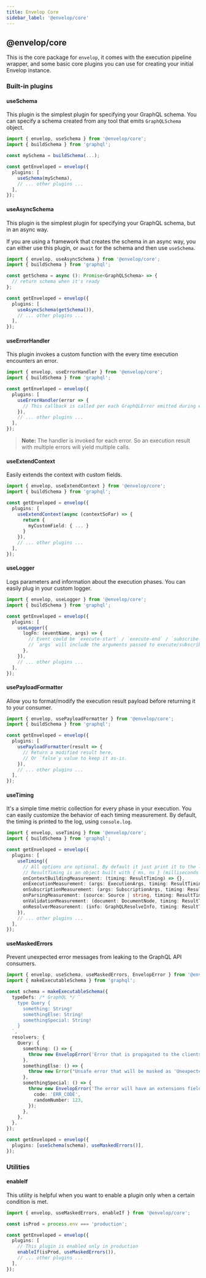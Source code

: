 ```yaml
---
title: Envelop Core
sidebar_label: '@envelop/core'
---
```


## @envelop/core

This is the core package for `envelop`, it comes with the execution pipeline wrapper, and some basic core plugins you can use for creating your initial Envelop instance.

### Built-in plugins

#### useSchema

This plugin is the simplest plugin for specifying your GraphQL schema. You can specify a schema created from any tool that emits `GraphQLSchema` object.

```ts
import { envelop, useSchema } from '@envelop/core';
import { buildSchema } from 'graphql';

const mySchema = buildSchema(...);

const getEnveloped = envelop({
  plugins: [
    useSchema(mySchema),
    // ... other plugins ...
  ],
});
```

#### useAsyncSchema

This plugin is the simplest plugin for specifying your GraphQL schema, but in an async way.

If you are using a framework that creates the schema in an async way, you can either use this plugin, or `await` for the schema and then use `useSchema`.

```ts
import { envelop, useAsyncSchema } from '@envelop/core';
import { buildSchema } from 'graphql';

const getSchema = async (): Promise<GraphQLSchema> => {
  // return schema when it's ready
};

const getEnveloped = envelop({
  plugins: [
    useAsyncSchema(getSchema()),
    // ... other plugins ...
  ],
});
```

#### useErrorHandler

This plugin invokes a custom function with the every time execution encounters an error.

```ts
import { envelop, useErrorHandler } from '@envelop/core';
import { buildSchema } from 'graphql';

const getEnveloped = envelop({
  plugins: [
    useErrorHandler(error => {
      // This callback is called per each GraphQLError emitted during execution phase
    }),
    // ... other plugins ...
  ],
});
```

> **Note:** The handler is invoked for each error. So an execution result with multiple errors will yield multiple calls.

#### useExtendContext

Easily extends the context with custom fields.

```ts
import { envelop, useExtendContext } from '@envelop/core';
import { buildSchema } from 'graphql';

const getEnveloped = envelop({
  plugins: [
    useExtendContext(async (contextSoFar) => {
      return {
        myCustomField: { ... }
      }
    }),
    // ... other plugins ...
  ],
});
```

#### useLogger

Logs parameters and information about the execution phases. You can easily plug in your custom logger.

```ts
import { envelop, useLogger } from '@envelop/core';
import { buildSchema } from 'graphql';

const getEnveloped = envelop({
  plugins: [
    useLogger({
      logFn: (eventName, args) => {
        // Event could be `execute-start` / `execute-end` / `subscribe-start` / `subscribe-end`
        // `args` will include the arguments passed to execute/subscribe (in case of "start" event) and additional result in case of "end" event.
      },
    }),
    // ... other plugins ...
  ],
});
```

#### usePayloadFormatter

Allow you to format/modify the execution result payload before returning it to your consumer.

```ts
import { envelop, usePayloadFormatter } from '@envelop/core';
import { buildSchema } from 'graphql';

const getEnveloped = envelop({
  plugins: [
    usePayloadFormatter(result => {
      // Return a modified result here,
      // Or `false`y value to keep it as-is.
    }),
    // ... other plugins ...
  ],
});
```

#### useTiming

It's a simple time metric collection for every phase in your execution. You can easily customize the behavior of each timing measurement. By default, the timing is printed to the log, using `console.log`.

```ts
import { envelop, useTiming } from '@envelop/core';
import { buildSchema } from 'graphql';

const getEnveloped = envelop({
  plugins: [
    useTiming({
      // All options are optional. By default it just print it to the log.
      // ResultTiming is an object built with { ms, ns } (milliseconds and nanoseconds)
      onContextBuildingMeasurement: (timing: ResultTiming) => {},
      onExecutionMeasurement: (args: ExecutionArgs, timing: ResultTiming) => {},
      onSubscriptionMeasurement: (args: SubscriptionArgs, timing: ResultTiming) => {},
      onParsingMeasurement: (source: Source | string, timing: ResultTiming) => {},
      onValidationMeasurement: (document: DocumentNode, timing: ResultTiming) => {},
      onResolverMeasurement: (info: GraphQLResolveInfo, timing: ResultTiming) => {},
    }),
    // ... other plugins ...
  ],
});
```

#### useMaskedErrors

Prevent unexpected error messages from leaking to the GraphQL API consumers.

```ts
import { envelop, useSchema, useMaskedErrors, EnvelopError } from '@envelop/core';
import { makeExecutableSchema } from 'graphql';

const schema = makeExecutableSchema({
  typeDefs: /* GraphQL */ `
    type Query {
      something: String!
      somethingElse: String!
      somethingSpecial: String!
    }
  `,
  resolvers: {
    Query: {
      something: () => {
        throw new EnvelopError('Error that is propagated to the clients.');
      },
      somethingElse: () => {
        throw new Error("Unsafe error that will be masked as 'Unexpected Error.'.");
      },
      somethingSpecial: () => {
        throw new EnvelopError('The error will have an extensions field.', {
          code: 'ERR_CODE',
          randomNumber: 123,
        });
      },
    },
  },
});

const getEnveloped = envelop({
  plugins: [useSchema(schema), useMaskedErrors()],
});
```

### Utilities

#### enableIf

This utility is helpful when you want to enable a plugin only when a certain condition is met.

```ts
import { envelop, useMaskedErrors, enableIf } from '@envelop/core';

const isProd = process.env === 'production';

const getEnveloped = envelop({
  plugins: [
    // This plugin is enabled only in production
    enableIf(isProd, useMaskedErrors()),
    // ... other plugins ...
  ],
});
```
